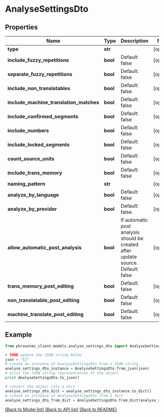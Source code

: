 # AnalyseSettingsDto

## Properties

| Name                                    | Type     | Description                                                                      | Notes      |
| --------------------------------------- | -------- | -------------------------------------------------------------------------------- | ---------- |
| **type**                                | **str**  |                                                                                  | [optional] |
| **include_fuzzy_repetitions**           | **bool** | Default: false                                                                   | [optional] |
| **separate_fuzzy_repetitions**          | **bool** | Default: false                                                                   | [optional] |
| **include_non_translatables**           | **bool** | Default: false                                                                   | [optional] |
| **include_machine_translation_matches** | **bool** | Default: false                                                                   | [optional] |
| **include_confirmed_segments**          | **bool** | Default: false                                                                   | [optional] |
| **include_numbers**                     | **bool** | Default: false                                                                   | [optional] |
| **include_locked_segments**             | **bool** | Default: false                                                                   | [optional] |
| **count_source_units**                  | **bool** | Default: false                                                                   | [optional] |
| **include_trans_memory**                | **bool** | Default: false                                                                   | [optional] |
| **naming_pattern**                      | **str**  |                                                                                  | [optional] |
| **analyze_by_language**                 | **bool** | Default: false                                                                   | [optional] |
| **analyze_by_provider**                 | **bool** | Default: false                                                                   | [optional] |
| **allow_automatic_post_analysis**       | **bool** | If automatic post analysis should be created after update source. Default: false | [optional] |
| **trans_memory_post_editing**           | **bool** | Default: false                                                                   | [optional] |
| **non_translatable_post_editing**       | **bool** | Default: false                                                                   | [optional] |
| **machine_translate_post_editing**      | **bool** | Default: false                                                                   | [optional] |

## Example

```python
from phrasetms_client.models.analyse_settings_dto import AnalyseSettingsDto

# TODO update the JSON string below
json = "{}"
# create an instance of AnalyseSettingsDto from a JSON string
analyse_settings_dto_instance = AnalyseSettingsDto.from_json(json)
# print the JSON string representation of the object
print AnalyseSettingsDto.to_json()

# convert the object into a dict
analyse_settings_dto_dict = analyse_settings_dto_instance.to_dict()
# create an instance of AnalyseSettingsDto from a dict
analyse_settings_dto_from_dict = AnalyseSettingsDto.from_dict(analyse_settings_dto_dict)
```

[[Back to Model list]](../README.md#documentation-for-models) [[Back to API list]](../README.md#documentation-for-api-endpoints) [[Back to README]](../README.md)
